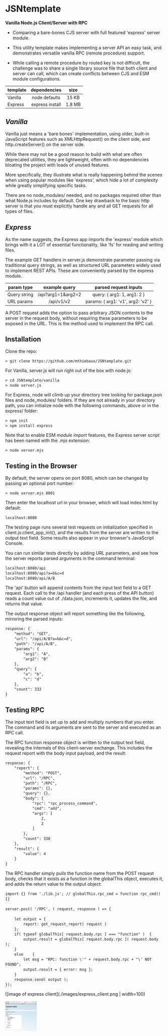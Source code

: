 # JSNtemplate

 **Vanilla Node.js Client/Server with RPC**

* Comparing a bare-bones CJS server with full featured 'express' server module.

* This utility template makes implementing a server API an easy task, and demonstrates versatile vanilla RPC (remote procedure) support.

* While calling a remote procedure by routed key is not difficult, the challenge was to share a single library source file that both client and server can call, which can create conflicts between CJS and ESM module configurations.


| template      | dependencies      | size
| ------------- |:-----------------:|:-------------:|
| Vanilla       | node defaults     | 15 KB |
| Express       | express install   | 1.8 MB |


## *Vanilla*

Vanilla just means a 'bare bones' implementation, using older, built-in JavaScript features such as XMLHttpRequest() on the client side, and http.createServer() on the server side.

While there may not be a good reason to build with what are often deprecated utilities, they are lightweight, often with no dependencies bloating the project with loads of unused features.

More specifically, they illustrate what is really happening behind the scenes when using popular modules like 'express', which hide a lot of complexity while greatly simplifying specific tasks.

There are no node_modules/ needed, and no packages required other than what Node.js includes by default. One key drawback to the basic http server is that you must explicitly handle any and all GET requests for all types of files.


## *Express*

As the name suggests, the Express app imports the 'express' module which brings with it a LOT of essential functionality, like 'fs' for reading and writing files.

The example GET handlers in server.js demonstrate parameter passing via traditional query strings, as well as structured URL parameters widely used to implement REST APIs. These are conveniently parsed by the express module.

| param type    | example query      | parsed request inputs
| ------------- |:------------------:|:----------------------------:|
| Query string  | /api?arg1=1&arg2=2 | query: { arg1: 1, arg1: 2 }  |
| URL params    | /api/v1/v2         | params: { arg1: 'v1', arg2: 'v2' }  |

A POST request adds the option to pass arbitrary JSON contents to the server in the request body, without requiring these parameters to be exposed in the URL. This is the method used to implement the RPC call.


## Installation

Clone the repo:

```
> git clone https://github.com/mthiebaux/JSNtemplate.git
```

For Vanilla, server.js will run right out of the box with node.js:

```
> cd JSNtemplate/vanilla
> node server.js
```

For Express, node will climb up your directory tree looking for package.json files and node_modules/ folders.
If they are not already in your directory path, you can initialize node with the following commands, above or in the express/ folder:

```
> npm init
> npm install express
```

Note that to enable ESM *module import* features, the Express server script has been named with the *.mjs* extension:

```
> node server.mjs
```


## Testing in the Browser

By default, the server opens on port 8080, which can be changed by passing an optional port number:

```
> node server.mjs 8001
```

Then enter the localhost url in your browser, which will load index.html by default:

```
localhost:8080
```

The testing page runs several test requests on initialization specified in client.js:client_app_init(), and the results from the server are written to the output text field. Some results also appear in your browser's JavaScript Console.

You can run similar tests directly by adding URL parameters, and see how the server reports parsed arguments in the command terminal:

```
localhost:8080/api
localhost:8080/api?a=b&c=d
localhost:8080/api/A/B
```

The 'api' button will append contents from the input text field to a GET request. Each call to the /api handler (and each press of the API button) reads a count value out of ./data.json, increments it, updates the file, and returns that value.

The output response object will report something like the following, mirroring the parsed inputs:

```
response: {
    "method": "GET",
    "url": "/api/A/B?a=b&c=d",
    "path": "/api/A/B",
    "params": {
        "arg1": "A",
        "arg2": "B"
    },
    "query": {
        "a": "b",
        "c": "d"
    },
    "count": 332
}
```


## Testing RPC

The input text field is set up to add and multiply numbers that you enter. The command and its arguments are sent to the server and executed as an RPC call.

The RPC function response object is written to the output text field, revealing the internals of this client-server exchange. This includes the request report with the body input payload, and the result:

```
response: {
    "report": {
        "method": "POST",
        "url": "/RPC",
        "path": "/RPC",
        "params": {},
        "query": {},
        "body": {
            "rpc": "rpc_process_command",
            "cmd": "add",
            "args": [
                2,
                2
            ]
        },
        "count": 338
    },
    "result": {
        "value": 4
    }
}
```

The RPC handler simply pulls the function name from the POST request body, checks that it exists as a function in the globalThis object, executes it, and adds the return value to the output object:

```
import {} from './lib.js'; // globalThis.rpc_cmd = function rpc_cmd(){}

server.post( '/RPC', ( request, response ) => {

    let output = {
        report: get_request_report( request )
    };
    if( typeof globalThis[ request.body.rpc ] === "function" )	{
        output.result = globalThis[ request.body.rpc ]( request.body );
    }
    else	{
        let msg = "RPC: function \'" + request.body.rpc + "\' NOT FOUND";
        output.result = { error: msg };
    }
    response.send( output );
});
```

![image of express client](./images/express_client.png | width=100)

<img src="./images/express_client.png" width="100">


